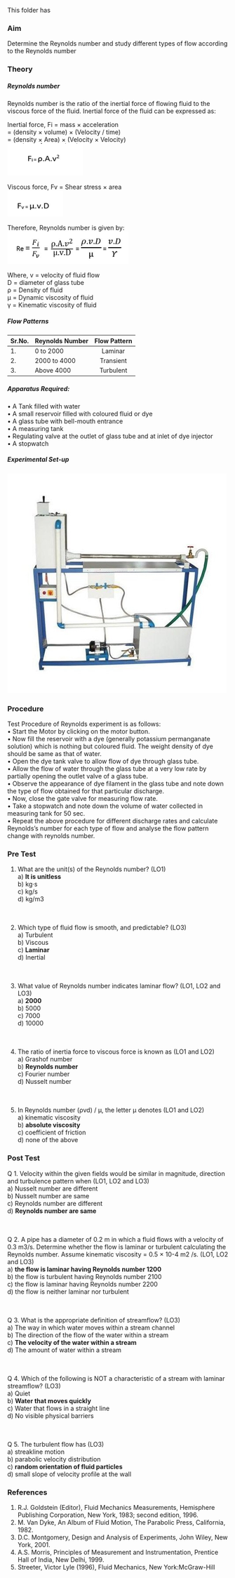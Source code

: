 This folder has 
### Aim
Determine the Reynolds number and study different types of flow according to the Reynolds number
### Theory
<h5>Reynolds number</h5> Reynolds number is the ratio of the inertial force of flowing fluid to the viscous force of the fluid. Inertial force of the fluid can be expressed as:<br>

 Inertial force, Fi = mass × acceleration<br>
                                = (density × volume) × (Velocity / time)<br>
       = (density × Area) × (Velocity × Velocity)<br>
       <img src="images/reyn-Form-1.png" />
 
Viscous force, Fv = Shear stress × area<br>
<img src="images/reyn-Form-2.png" />
 
Therefore, Reynolds number is given by:<br>
<img src="images/reyn-form-3.png" />
 
Where, v = velocity of fluid flow<br>
D = diameter of glass tube<br>
ρ = Density of fluid<br>
µ = Dynamic viscosity of fluid<br>
γ = Kinematic viscosity of fluid<br>
<h5>Flow Patterns</h5>

Sr.No. | Reynolds Number | Flow Pattern
:-- | :-- |:--:
1.| 0 to 2000| Laminar<br>
2.| 2000 to 4000| Transient<br>
3.| Above 4000| Turbulent<br>

<h5>Apparatus Required:</h5>
•	A Tank filled with water<br>
•	A small reservoir filled with coloured fluid or dye<br>
•	A glass tube with bell-mouth entrance<br>
•	A measuring tank<br>
•	Regulating valve at the outlet of glass tube and at inlet of dye injector<br>
•	A stopwatch<br>

<h5>Experimental Set-up</h5>
<img src="images/reynolds-apparatus.jpg" />

### Procedure
Test Procedure of Reynolds experiment is as follows:<br>
•	Start the Motor by clicking on the motor button.<br>
•	Now fill the reservoir with a dye (generally potassium permanganate solution) which is nothing but coloured fluid. The weight density of dye should be same as that of water.<br>
•	Open the dye tank valve to allow flow of dye through glass tube.<br>
•	Allow the flow of water through the glass tube at a very low rate by partially opening the outlet valve of a glass tube.<br>
• Observe the appearance of dye filament in the glass tube and note down the type of flow obtained for that particular discharge.<br>
•	Now, close the gate valve for measuring flow rate.<br>
•	Take a stopwatch and note down the volume of water collected in measuring tank for 50 sec.<br>
•	Repeat the above procedure for different discharge rates and calculate Reynolds’s number for each type of flow and analyse the flow pattern change with reynolds number.<br>

### Pre Test
1) What are the unit(s) of the Reynolds number? (LO1)<br>
a)	<b>It is unitless </b><br>
b)	kg·s <br>
c)	kg/s <br>
d)	kg/m3 <br>
<br><br>

2) Which type of fluid flow is smooth, and predictable? (LO3)<br>
a)	Turbulent<br>
b)	Viscous<br>
c)	<b>Laminar </b><br>
d)	Inertial<br>
<br><br>

3) What value of Reynolds number indicates laminar flow? (LO1, LO2 and LO3)<br>
a)	<b>2000 </b><br>
b)	5000<br>
c)	7000<br>
d)	10000<br>
<br><br>

4) The ratio of inertia force to viscous force is known as (LO1 and LO2)<br>
a)	Grashof number<br>
b)	<b>Reynolds number</b> <br>
c)	Fourier number<br>
d)	Nusselt number<br>
<br><br>

5) In Reynolds number (ρvd) / μ, the letter μ denotes (LO1 and LO2)<br>
a)	kinematic viscosity<br>
b)	<b>absolute viscosity</b><br>
c)	coefficient of friction<br>
d)	none of the above<br>

### Post Test
Q 1. Velocity within the given fields would be similar in magnitude, direction and turbulence pattern when (LO1, LO2 and LO3)<br>
a)	Nusselt number are different<br>
b)	Nusselt number are same<br>
c)	Reynolds number are different<br>
d)	<b>Reynolds number are same</b><br>
<br><br>

Q 2. A pipe has a diameter of 0.2 m in which a fluid flows with a velocity of 0.3 m3/s. Determine whether the flow is laminar or turbulent calculating the Reynolds number. Assume kinematic viscosity = 0.5 × 10-4 m2 /s. (LO1, LO2 and LO3) <br>
a)	<b>the flow is laminar having Reynolds number 1200</b><br>
b)	the flow is turbulent having Reynolds number 2100<br>
c)	the flow is laminar having Reynolds number 2200<br>
d)	the flow is neither laminar nor turbulent<br>
<br><br>

Q 3. What is the appropriate definition of streamflow? (LO3)<br>
a)	The way in which water moves within a stream channel<br>
b)	The direction of the flow of the water within a stream<br>
c)	<b>The velocity of the water within a stream </b> <br>
d)	The amount of water within a stream<br>
<br><br>

Q 4. Which of the following is NOT a characteristic of a stream with laminar streamflow? (LO3)<br>
a)	Quiet<br>
b)	<b>Water that moves quickly </b><br>
c)	Water that flows in a straight line<br>
d)	No visible physical barriers<br>
<br><br>

Q 5. The turbulent flow has (LO3)<br>
a)	streakline motion<br>
b)	parabolic velocity distribution<br>
c)	<b>random orientation of fluid particles </b><br>
d)	small slope of velocity profile at the wall<br>
### References

1. R.J. Goldstein (Editor), Fluid Mechanics Measurements, Hemisphere Publishing 
Corporation, New York, 1983; second edition, 1996.
2. M. Van Dyke, An Album of Fluid Motion, The Parabolic Press, California, 1982.
3. D.C. Montgomery, Design and Analysis of Experiments, John Wiley, New York, 2001.
4. A.S. Morris, Principles of Measurement and Instrumentation, Prentice Hall of India, New 
Delhi, 1999.
5. Streeter, Victor Lyle (1996), Fluid Mechanics, New York:McGraw-Hill
